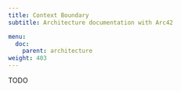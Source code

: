 ```yaml
---
title: Context Boundary
subtitle: Architecture documentation with Arc42

menu:
  doc:
    parent: architecture
weight: 403
---
```


TODO
